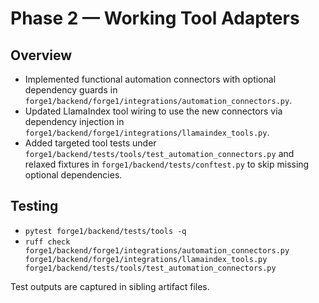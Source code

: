 # Phase 2 — Working Tool Adapters

## Overview
- Implemented functional automation connectors with optional dependency guards in `forge1/backend/forge1/integrations/automation_connectors.py`.
- Updated LlamaIndex tool wiring to use the new connectors via dependency injection in `forge1/backend/forge1/integrations/llamaindex_tools.py`.
- Added targeted tool tests under `forge1/backend/tests/tools/test_automation_connectors.py` and relaxed fixtures in `forge1/backend/tests/conftest.py` to skip missing optional dependencies.

## Testing
- `pytest forge1/backend/tests/tools -q`
- `ruff check forge1/backend/forge1/integrations/automation_connectors.py forge1/backend/forge1/integrations/llamaindex_tools.py forge1/backend/tests/tools/test_automation_connectors.py`

Test outputs are captured in sibling artifact files.

